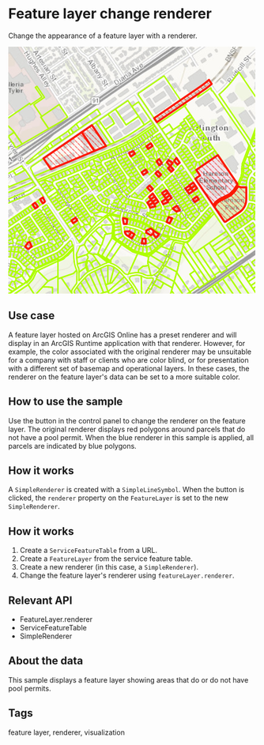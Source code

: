 # Feature layer change renderer

Change the appearance of a feature layer with a renderer.

![](screenshot.png)

## Use case

A feature layer hosted on ArcGIS Online has a preset renderer and will display in an ArcGIS Runtime application with that renderer. However, for example, the color associated with the original renderer may be unsuitable for a company with staff or clients who are color blind, or for presentation with a different set of basemap and operational layers. In these cases, the renderer on the feature layer's data can be set to a more suitable color.

## How to use the sample

Use the button in the control panel to change the renderer on the feature layer. The original renderer displays red polygons around parcels that do not have a pool permit. When the blue renderer in this sample is applied, all parcels are indicated by blue polygons.

## How it works

A `SimpleRenderer` is created with a `SimpleLineSymbol`. When the button is clicked, the `renderer` property on the `FeatureLayer` is set to the new `SimpleRenderer`.

## How it works

1. Create a `ServiceFeatureTable` from a URL.
2. Create a `FeatureLayer` from the service feature table.
3. Create a new renderer (in this case, a `SimpleRenderer`).
4. Change the feature layer's renderer using `featureLayer.renderer`.

## Relevant API

* FeatureLayer.renderer
* ServiceFeatureTable
* SimpleRenderer

## About the data

This sample displays a feature layer showing areas that do or do not have pool permits.

## Tags

feature layer, renderer, visualization
